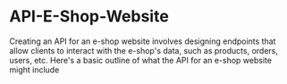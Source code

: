 # API-E-Shop-Website
Creating an API for an e-shop website involves designing endpoints that allow clients to interact with the e-shop's data, such as products, orders, users, etc. Here's a basic outline of what the API for an e-shop website might include
